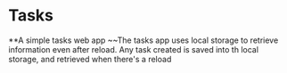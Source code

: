 # Tasks 
**A simple tasks web app
~~The tasks app uses local storage to retrieve information even after reload.
Any task created is saved into th local storage, and retrieved when there's a reload 
